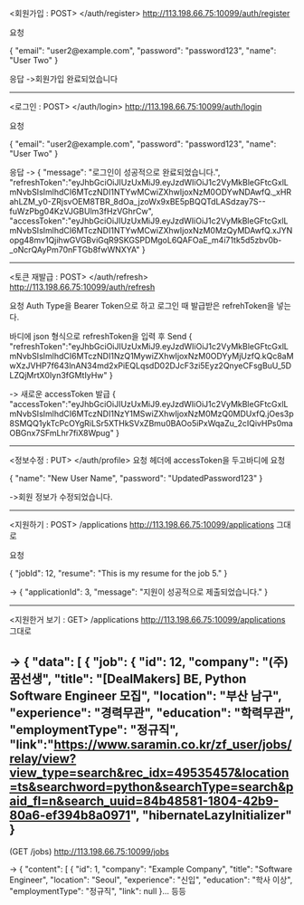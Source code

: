 <회원가입 : POST> </auth/register>
http://113.198.66.75:10099/auth/register

요청
<body>
{
    "email": "user2@example.com",
    "password": "password123",
    "name": "User Two"
}

응답
->회원가입 완료되었습니다

--------------------------------------
<로그인 : POST> </auth/login>
http://113.198.66.75:10099/auth/login

요청
<body>
{
    "email": "user2@example.com",
    "password": "password123",
    "name": "User Two"
}


응답
->
{
    "message": "로그인이 성공적으로 완료되었습니다.",
    "refreshToken":"eyJhbGciOiJIUzUxMiJ9.eyJzdWIiOiJ1c2VyMkBleGFtcGxlLmNvbSIsImlhdCI6MTczNDI1NTYwMCwiZXhwIjoxNzM0ODYwNDAwfQ._xHRahLZM_y0-ZRjsvOEM8TBR_8dOa_jzoWx9xBE5pBQQTdLASdzay7S--fuWzPbg04KzVJGBUlm3fHzVGhrCw",
"accessToken":"eyJhbGciOiJIUzUxMiJ9.eyJzdWIiOiJ1c2VyMkBleGFtcGxlLmNvbSIsImlhdCI6MTczNDI1NTYwMCwiZXhwIjoxNzM0MzQyMDAwfQ.xJYNopg48mv1QjihwGVGBviGqR9SKGSPDMgoL6QAFOaE_m4i71tk5d5zbv0b-_oNcrQAyPm70nFTGb8fwWNXYA"
}

--------------------------------------
<토큰 재발급 : POST> </auth/refresh>
http://113.198.66.75:10099/auth/refresh

요청
<Authorization> Auth Type을 Bearer Token으로 하고 로그인 때 발급받은 refrehToken을 넣는다.

<body> 바디에 json 형식으로 refreshToken을 입력 후 Send
{
"refreshToken":"eyJhbGciOiJIUzUxMiJ9.eyJzdWIiOiJ1c2VyMkBleGFtcGxlLmNvbSIsImlhdCI6MTczNDI1NzQ1MywiZXhwIjoxNzM0ODYyMjUzfQ.kQc8aMwXzJVHP7f643lnAN34md2xPiEQLqsdD02DJcF3zi5Eyz2QnyeCFsgBuU_5DLZQjMrtX0Iyn3fGMtIyHw"
}

-> 새로운 accessToken 발급
{
"accessToken":"eyJhbGciOiJIUzUxMiJ9.eyJzdWIiOiJ1c2VyMkBleGFtcGxlLmNvbSIsImlhdCI6MTczNDI1NzY1MSwiZXhwIjoxNzM0MzQ0MDUxfQ.jOes3p8SMQQ1ykTcPcOYgRiLSr5XTHkSVxZBmu0BAOo5iPxWqaZu_2cIQivHPs0maOBGnx7SFmLhr7fiX8Wpug"
}

--------------------------------------
<정보수정 : PUT> </auth/profile>
요청
헤더에 accessToken을 두고바디에 요청

<body>
{
    "name": "New User Name",
    "password": "UpdatedPassword123"
}

->회원 정보가 수정되었습니다.

--------------------------------------
<지원하기 : POST> /applications
http://113.198.66.75:10099/applications
<accessToken> 그대로


요청
<body>
{
    "jobId": 12,
    "resume": "This is my resume for the job 5."
}

->
{
    "applicationId": 3,
    "message": "지원이 성공적으로 제출되었습니다."
}


--------------------------------------
<지원한거 보기 : GET> /applications
http://113.198.66.75:10099/applications
<accessToken> 그대로

-> 
{
    "data": [
        {
            "job": {
                "id": 12,
                "company": "(주)꿈선생",
                "title": "[DealMakers] BE, Python Software Engineer 모집",
                "location": "부산 남구",
                "experience": "경력무관",
                "education": "학력무관",
                "employmentType": "정규직",
"link":"https://www.saramin.co.kr/zf_user/jobs/relay/view?view_type=search&rec_idx=49535457&location=ts&searchword=python&searchType=search&paid_fl=n&search_uuid=84b48581-1804-42b9-80a6-ef394b8a0971",
                "hibernateLazyInitializer"
            }
--------------------------------------
(GET /jobs)
http://113.198.66.75:10099/jobs

->
{
    "content": [
        {
            "id": 1,
            "company": "Example Company",
            "title": "Software Engineer",
            "location": "Seoul",
            "experience": "신입",
            "education": "학사 이상",
            "employmentType": "정규직",
            "link": null
        }... 등등

